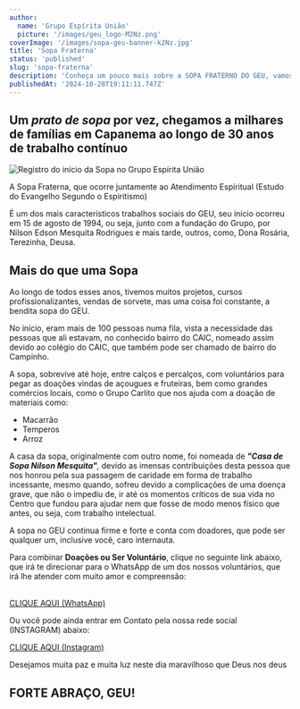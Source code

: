 ```yaml
---
author:
  name: 'Grupo Espírita União'
  picture: '/images/geu_logo-M2Nz.png'
coverImage: '/images/sopa-geu-banner-k2Nz.jpg'
title: 'Sopa Fraterna'
status: 'published'
slug: 'sopa-fraterna'
description: 'Conheça um pouco mais sobre a SOPA FRATERNO DO GEU, vamos nos voluntariar?'
publishedAt: '2024-10-28T19:11:11.747Z'
---
```


## Um *prato de sopa* por vez, chegamos a milhares de famílias em Capanema ao longo de 30 anos de trabalho contínuo

![Registro do início da Sopa no Grupo Espírita União](/images/img-20221207-wa0017-Y2OT.jpg)

A Sopa Fraterna, que ocorre juntamente ao Atendimento Espiritual (Estudo do Evangelho Segundo o Espiritismo)

É um dos mais característicos trabalhos sociais do GEU, seu início ocorreu em 15 de agosto de 1994, ou seja, junto com a fundação do Grupo, por Nilson Edson Mesquita Rodrigues e mais tarde, outros, como, Dona Rosária, Terezinha, Deusa.

## **Mais do que uma Sopa** 

Ao longo de todos esses anos, tivemos muitos projetos, cursos profissionalizantes, vendas de sorvete, mas uma coisa foi constante, a bendita sopa do GEU.

No início, eram mais de 100 pessoas numa fila, vista a necessidade das pessoas que ali estavam, no conhecido bairro do CAIC, nomeado assim devido ao colégio do CAIC, que também pode ser chamado de bairro do Campinho.

A sopa, sobrevive até hoje, entre calços e percalços, com voluntários para pegar as doações vindas de açougues e fruteiras, bem como grandes comércios locais, como o Grupo Carlito que nos ajuda com a doação de materiais como:

- Macarrão
- Temperos
- Arroz

A casa da sopa, originalmente com outro nome, foi nomeada de ***"Casa de Sopa Nilson Mesquita"****,* devido as imensas contribuições desta pessoa que nos honrou pela sua passagem de caridade em forma de trabalho incessante, mesmo quando, sofreu devido a complicações de uma doença grave, que não o impediu de, ir até os momentos críticos de sua vida no Centro que fundou para ajudar nem que fosse de modo menos físico que antes, ou seja, com trabalho intelectual.

A sopa no GEU continua firme e forte e conta com doadores, que pode ser qualquer um, inclusive você, caro internauta.

Para combinar **Doações ou Ser Voluntário**, clique no seguinte link abaixo, que irá te direcionar para o WhatsApp de um dos nossos voluntários, que irá lhe atender com muito amor e compreensão:

\
[CLIQUE AQUI (WhatsApp)](https://wa.link/gej293)

Ou você pode ainda entrar em Contato pela nossa rede social (INSTAGRAM) abaixo:

[CLIQUE AQUI (Instagram)](https://www.instagram.com/geu.grupo_espirita_uniao/)

Desejamos muita paz e muita luz neste dia maravilhoso que Deus nos deus

## **FORTE ABRAÇO, GEU!**